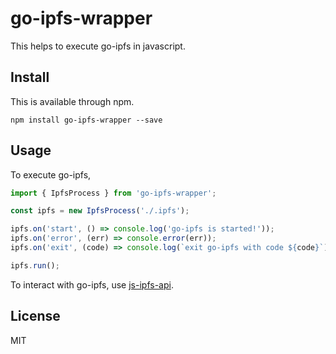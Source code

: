 
# go-ipfs-wrapper

This helps to execute go-ipfs in javascript.

## Install

This is available through npm.

```
npm install go-ipfs-wrapper --save
```

## Usage

To execute go-ipfs,

```typescript
import { IpfsProcess } from 'go-ipfs-wrapper';

const ipfs = new IpfsProcess('./.ipfs');

ipfs.on('start', () => console.log('go-ipfs is started!'));
ipfs.on('error', (err) => console.error(err));
ipfs.on('exit', (code) => console.log(`exit go-ipfs with code ${code}`))

ipfs.run();
```

To interact with go-ipfs, use [js-ipfs-api](https://github.com/ipfs/js-ipfs-api).


## License
MIT